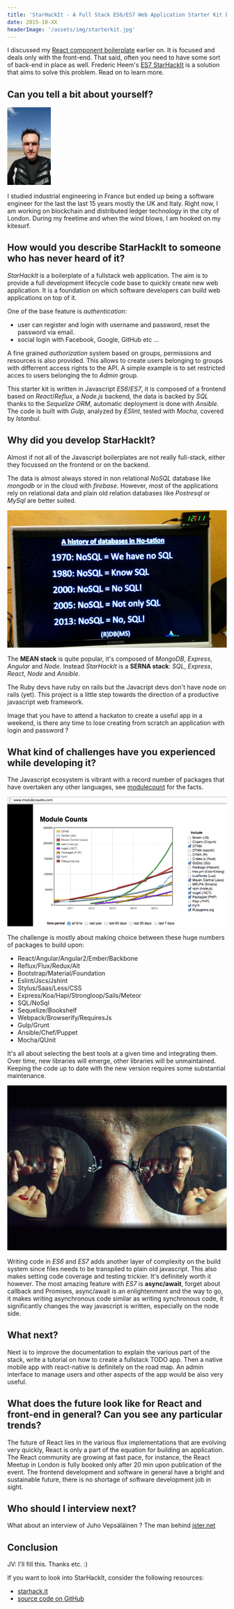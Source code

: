 ```yaml
---
title: 'StarHackIt - A Full Stack ES6/ES7 Web Application Starter Kit based on React and Node - Interview with Frederic Heem'
date: 2015-10-XX
headerImage: '/assets/img/starterkit.jpg'
---
```


I discussed my [React component boilerplate](FIXME) earlier on. It is focused and deals only with the front-end. That said, often you need to have some sort of back-end in place as well. Frederic Heem's [ES7 StarHackIt](http://starhack.it/) is a solution that aims to solve this problem. Read on to learn more.

## Can you tell a bit about yourself?

<p>
  <span class="author">
    <img src="hf.jpg" alt="MrM" class='author' width='100' />
  </span>
</p>

I studied industrial engineering in France but ended up being a software engineer for the last the last 15 years mostly the UK and Italy. Right now, I am working on blockchain and distributed ledger technology in the city of London. During my freetime and when the wind blows, I am hooked on my kitesurf.

## How would you describe StarHackIt to someone who has never heard of it?
*StarHackIt* is a boilerplate of a fullstack web application. The aim is to provide a full development lifecycle code base to quickly create new web application. It is a foundation on which software developers can build web applications on top of it. 

One of the base feature is *authentication*:

* user can register and login with username and password, reset the password via email.
* social login with Facebook, Google, GitHub etc ... 

A fine grained *authorization* system based on groups, permissions and resources is also provided. This allows to create users belonging to groups with differrent access rights to the API. A simple example is to set restricted acces to users belonging the to *Admin* group. 

This starter kit is written in Javascript *ES6*/*ES7*, it is composed of a frontend based on *React*/*Reflux*, a *Node.js* backend, the data is backed by *SQL* thanks to the *Sequelize ORM*, automatic deployment is done with *Ansible*. The code is built with *Gulp*, analyzed by *ESlint*, tested with *Mocha*, covered by *Istanbul*.


## Why did you develop StarHackIt?

Almost if not all of the Javascript boilerplates are not really full-stack, either they focussed on the frontend or on the backend.

The data is almost always stored in non relational *NoSQL* database like *mongodb* or in the cloud with *firebase*. However, most of the applications rely on relational data and plain old relation databases like *Postresql* or *MySql* are better suited.

<p>
  <span class="author">
    <img src="nosql.jpg" alt="nosql" />
  </span>
</p>

The **MEAN stack** is quite popular, it's composed of *MongoDB*, *Express*, *Angular* and *Node*. Instead *StarHackIt* is a **SERNA stack**: *SQL*, *Express*, *React*, *Node* and *Ansible*.

The Ruby devs have ruby on rails but the Javacript devs don't have node on rails (yet). This project is a little step towards the direction of a productive javascript web framework.

Image that you have to attend a hackaton to create a useful app in a weekend, is there any time to lose creating from scratch an application with login and password ? 

## What kind of challenges have you experienced while developing it?
The Javascript ecosystem is vibrant with a record number of packages that have overtaken any other languages, see [modulecount](http://www.modulecounts.com/) for the facts.

<p>
  <span class="author">
    <img src="modulecounts.png" alt="modulecounts" class='author' />
  </span>
</p>

The challenge is mostly about making choice between these huge numbers of packages to build upon:

* React/Angular/Angular2/Ember/Backbone
* Reflux/Flux/Redux/Alt
* Bootstrap/Material/Foundation
* Eslint/Jscs/Jshint
* Stylus/Saas/Less/CSS
* Express/Koa/Hapi/Strongloop/Sails/Meteor
* SQL/NoSql
* Sequelize/Bookshelf
* Webpack/Browserify/RequiresJs
* Gulp/Grunt
* Ansible/Chef/Puppet
* Mocha/QUnit

It's all about selecting the best tools at a given time and integrating them. Over time, new libraries will emerge, other libraries will be unmaintained. Keeping the code up to date with the new version requires some substantial maintenance.

<p>
  <span class="author">
    <img src="choosepillsmatrix.jpg" alt="modulecounts" class='author' />
  </span>
</p>

Writing code in *ES6* and *ES7* adds another layer of complexity on the build system since files needs to be transpiled to plain old javascript. This also makes setting code coverage and testing trickier. It's definitely worth it however. The most amazing feature with *ES7* is **async/await**, forget about callback and Promises, async/await is an enlightenment and the way to go, it makes writing asynchronous code similar as writing synchronous code, it significantly changes the way javascript is written, especially on the node side.


## What next?
Next is to improve the documentation to explain the various part of the stack, write a tutorial on how to create a fullstack TODO app. Then a native mobile app with react-native is definitely on the road map. An admin interface to manage users and other aspects of the app would be also very useful.


## What does the future look like for React and front-end in general? Can you see any particular trends?
The future of React lies in the various flux implementations that are evolving very quickly, React is only a part of the equation for building an application. The React community are growing at fast pace, for instance, the React Meetup in London is fully booked only after 20 min upon publication of the event. The frontend development and software in general have a bright and sustainable future, there is no shortage of software development job in sight.


## Who should I interview next?
What about an interview of Juho Vepsäläinen ? The man behind [jster.net](http://jster.net/)


## Conclusion

JV: I'll fill this. Thanks etc. :)

If you want to look into StarHackIt, consider the following resources:

* [starhack.it](http://starhack.it)
* [source code on GitHub](https://github.com/FredericHeem/starhackit)
